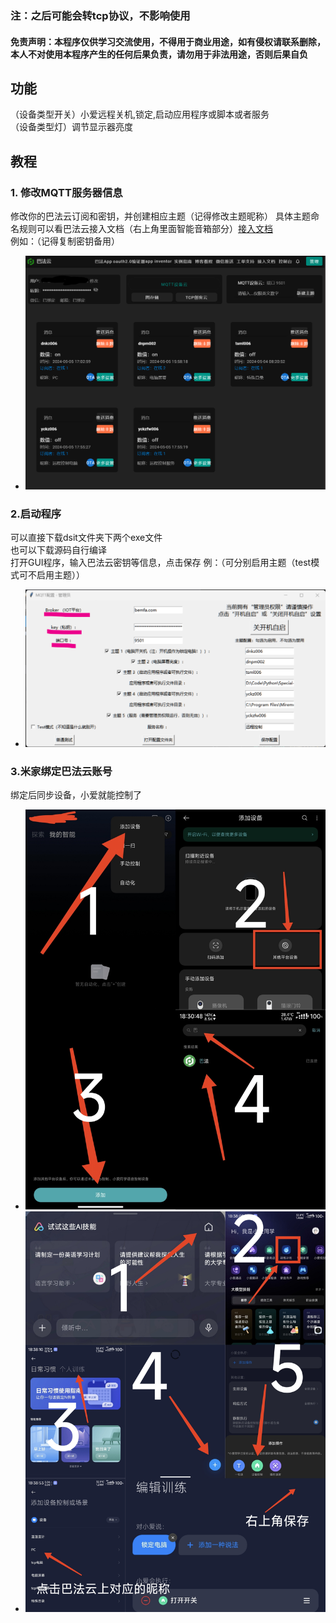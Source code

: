### 注：之后可能会转tcp协议，不影响使用
#### 免责声明：本程序仅供学习交流使用，不得用于商业用途，如有侵权请联系删除，本人不对使用本程序产生的任何后果负责，请勿用于非法用途，否则后果自负

## 功能
（设备类型开关）小爱远程关机,锁定,启动应用程序或脚本或者服务  
（设备类型灯）调节显示器亮度

## 教程
### 1. 修改MQTT服务器信息
修改你的巴法云订阅和密钥，并创建相应主题（记得修改主题昵称）  具体主题命名规则可以看巴法云接入文档（右上角里面智能音箱部分）[接入文档](https://cloud.bemfa.com/docs/src/speaker_mi.html)  
例如：（记得复制密钥备用）
* ![image](巴法云.png)


### 2.启动程序
可以直接下载dsit文件夹下两个exe文件  
也可以下载源码自行编译  
打开GUI程序，输入巴法云密钥等信息，点击保存
例：（可分别启用主题（test模式可不启用主题））
* ![image](GUI.png)

### 3.米家绑定巴法云账号
绑定后同步设备，小爱就能控制了
* ![image](米家.jpg)
* ![image](小爱同学.jpg)